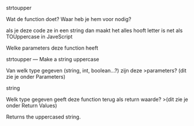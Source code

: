 strtoupper

Wat de function doet? Waar heb je hem voor nodig?

als je deze code ze in een string dan maakt het alles hooft letter is net als TOUppercase in JaveScript

Welke parameters deze function heeft 

strtoupper — Make a string uppercase


Van welk type gegeven (string, int, boolean...?) zijn deze >parameters? (dit zie je onder Parameters)

string

Welk type gegeven geeft deze function terug als return waarde? >(dit zie je onder Return Values)

Returns the uppercased string.




